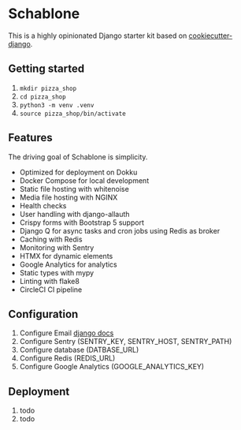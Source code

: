 # Schablone

This is a highly opinionated Django starter kit based on [cookiecutter-django](https://github.com/cookiecutter/cookiecutter-django).

## Getting started
1. `mkdir pizza_shop`
2. `cd pizza_shop`
3. `python3 -m venv .venv`
4. `source pizza_shop/bin/activate`

## Features

The driving goal of Schablone is simplicity.

- Optimized for deployment on Dokku
- Docker Compose for local development
- Static file hosting with whitenoise
- Media file hosting with NGINX
- Health checks
- User handling with django-allauth
- Crispy forms with Bootstrap 5 support
- Django Q for async tasks and cron jobs using Redis as broker
- Caching with Redis
- Monitoring with Sentry
- HTMX for dynamic elements
- Google Analytics for analytics
- Static types with mypy
- Linting with flake8
- CircleCI CI pipeline

## Configuration
1. Configure Email [django docs]()
2. Configure Sentry (SENTRY_KEY, SENTRY_HOST, SENTRY_PATH)
3. Configure database (DATBASE_URL)
4. Configure Redis (REDIS_URL)
5. Configure Google Analytics (GOOGLE_ANALYTICS_KEY)

## Deployment
1. todo
2. todo
